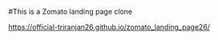 #This is a Zomato landing page clone

https://official-triranjan26.github.io/zomato_landing_page26/

